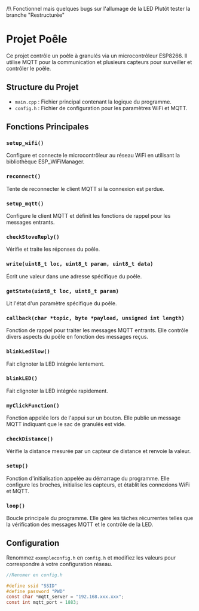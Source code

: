 /!\ Fonctionnel mais quelques bugs sur l'allumage de la LED
Plutôt tester la branche "Restructurée"

# Projet Poêle

Ce projet contrôle un poêle à granulés via un microcontrôleur ESP8266. Il utilise MQTT pour la communication et plusieurs capteurs pour surveiller et contrôler le poêle.

## Structure du Projet

- `main.cpp` : Fichier principal contenant la logique du programme.
- `config.h` : Fichier de configuration pour les paramètres WiFi et MQTT.

## Fonctions Principales

### `setup_wifi()`

Configure et connecte le microcontrôleur au réseau WiFi en utilisant la bibliothèque ESP_WiFiManager.

### `reconnect()`

Tente de reconnecter le client MQTT si la connexion est perdue.

### `setup_mqtt()`

Configure le client MQTT et définit les fonctions de rappel pour les messages entrants.

### `checkStoveReply()`

Vérifie et traite les réponses du poêle.

### `write(uint8_t loc, uint8_t param, uint8_t data)`

Écrit une valeur dans une adresse spécifique du poêle.

### `getState(uint8_t loc, uint8_t param)`

Lit l'état d'un paramètre spécifique du poêle.

### `callback(char *topic, byte *payload, unsigned int length)`

Fonction de rappel pour traiter les messages MQTT entrants. Elle contrôle divers aspects du poêle en fonction des messages reçus.

### `blinkLedSlow()`

Fait clignoter la LED intégrée lentement.

### `blinkLED()`

Fait clignoter la LED intégrée rapidement.

### `myClickFunction()`

Fonction appelée lors de l'appui sur un bouton. Elle publie un message MQTT indiquant que le sac de granulés est vide.

### `checkDistance()`

Vérifie la distance mesurée par un capteur de distance et renvoie la valeur.

### `setup()`

Fonction d'initialisation appelée au démarrage du programme. Elle configure les broches, initialise les capteurs, et établit les connexions WiFi et MQTT.

### `loop()`

Boucle principale du programme. Elle gère les tâches récurrentes telles que la vérification des messages MQTT et le contrôle de la LED.

## Configuration

Renommez `exempleconfig.h` en `config.h` et modifiez les valeurs pour correspondre à votre configuration réseau.

```h
//Renomer en config.h

#define ssid "SSID"
#define password "PWD"
const char *mqtt_server = "192.168.xxx.xxx";
const int mqtt_port = 1883;
